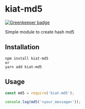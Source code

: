 # kiat-md5

[![Greenkeeper badge](https://badges.greenkeeper.io/Hongarc/kiat-md5.svg)](https://greenkeeper.io/)

Simple module to create hash md5

## Installation

````
npm install kiat-md5
or
yarn add kiat-md5
````

## Usage

````javascript
const md5 = require('kiat-md5');
 
console.log(md5('<your_message>'));
````
